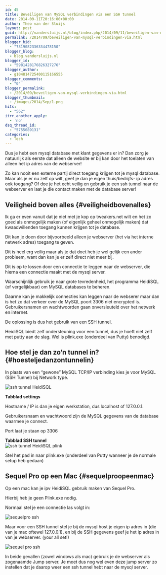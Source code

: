 ```yaml
---
id: 45
title: Beveiligen van MySQL verbindingen via een SSH tunnel
date: 2014-09-11T20:16:00+00:00
author: Theo van der Sluijs
layout: post
guid: http://vandersluijs.nl/blog/index.php/2014/09/11/beveiligen-van-mysql-verbindingen-via/
permalink: /2014/09/beveiligen-van-mysql-verbindingen-via.html
blogger_bid:
  - "7319082336334478150"
blogger_blog:
  - blog.vandersluijs.nl
blogger_id:
  - "5981428176826327276"
blogger_author:
  - g104814725400115166555
blogger_comments:
  - "0"
blogger_permalink:
  - /2014/09/beveiligen-van-mysql-verbindingen-via.html
blogger_thumbnail:
  - /images/2014/Sep/1.png
hits:
  - "562"
itrr_another_apply:
  - 'no'
dsq_thread_id:
  - "5755089131"
categories:
  - Tech
---
```

Dus je hebt een mysql database met klant gegevens er in? Dan zorg je natuurlijk als eerste dat alleen de website er bij kan door het toelaten van alleen het ip adres van de webserver!

Zo kan nooit een externe partij direct toegang krijgen tot je mysql database. Maar als je er nu zelf op wilt, geef je dan je eigen thuis/bedrijfs- ip adres ook toegang? Of doe je het echt veilig en gebruik je een ssh tunnel naar de webserver en laat je die contact maken met de database server!

## Veiligheid boven alles {#veiligheidbovenalles}

Ik ga er even vanuit dat je niet met je kop op tweakers.net wilt en het zo goed als onmogelijk maken (of eigenlijk geheel onmogelijk maken) dat kwaadwillenden toegang kunnen krijgen tot je database.

Dit kan je doen door bijvoorbeeld alleen je webserver (het via het interne netwerk adres) toegang te geven.

Dit is heel erg veilig maar als je dat doet heb je wel gelijk een ander probleem, want dan kan je er zelf direct niet meer bij.

Dit is op te lossen door een connectie te leggen naar de webserver, die hierna een connectie maakt met de mysql server. 

Waarschijnlijk gebruik je naar grote tevredenheid, het programma HeidiSQL (of vergelijkbaar) om MySQL databases te beheren.

Daarme kan je makkelijk connecties kan leggen naar de webserer maar dan is het zo dat verkeer over de MySQL poort 3306 niet encrypted is. Gebruikersnamen en wachtwoorden gaan onversleuteld over het netwerk en internet. 

De oplossing is dus het gebruik van een SSH tunnel. 

HeidiSQL biedt zelf ondersteuning voor een tunnel, dus je hoeft niet zelf met putty aan de slag. Wel is plink.exe (onderdeel van Putty) benodigd.

## Hoe stel je dan zo&#8217;n tunnel in? {#hoesteljedanzontunnelin}

In plaats van een &#8220;gewone&#8221; MySQL TCP/IP verbinding kies je voor MySQL (SSH Tunnel) bij Network type.

![ssh tunnel HeidiSQL](/images/2014/Sep/1.png)

**Tabblad settings**

Hostname / IP is dan je eigen werkstation, dus localhost of 127.0.0.1.

Gebruikersnaam en wachtwoord zijn de MySQL gegevens van de database waarmee je connect. 

Port laat je staan op 3306

**Tabblad SSH tunnel**  
![ssh tunnel HeidiSQL plink](/images/2014/Sep/2.png)

Stel het pad in naar plink.exe (onderdeel van Putty wanneer je de normale setup heb gedaan)

## Sequel Pro op een Mac {#sequelproopeenmac}

Op een mac kan je ipv HeidiSQL gebruik maken van Sequel Pro.

Hierbij heb je geen Plink.exe nodig.

Normaal stel je een connectie las volgt in: 

![sequelpro ssh](/images/2014/Sep/3.png)

Maar voor een SSH tunnel stel je bij de mysql host je eigen ip adres in (die van je mac oftewel 127.0.0.1), en bij de SSH gegevens geef je het ip adres in van je webserver. (your all set!) 

![sequel pro ssh](/images/2014/Sep/4.png)

In beide gevallen (zowel windows als mac) gebruik je de webserver als zogenaamde Jump server. Je moet dus nog wel even deze jump server zo instellen dat je daarop weer een ssh tunnel hebt naar de mysql server.